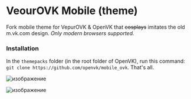 # VeourOVK Mobile (theme)
Fork mobile theme for VepurOVK & OpenVK that ~~cosplays~~ imitates the old m.vk.com design. _Only modern browsers supported._

### Installation
In the `themepacks` folder (in the root folder of OpenVK), run this command: `git clone https://github.com/openvk/mobile_ovk`. That's all.

![изображение](https://user-images.githubusercontent.com/60743585/215977561-789abbf1-1c7d-4b31-b8b3-d9362be4865e.png)

![изображение](https://user-images.githubusercontent.com/60743585/215977604-9e51289e-94d1-475a-8189-ec259d601216.png)

